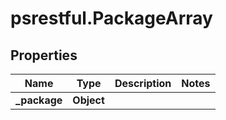 # psrestful.PackageArray

## Properties
Name | Type | Description | Notes
------------ | ------------- | ------------- | -------------
**_package** | **Object** |  | 

